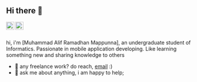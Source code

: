 ## Hi there 👋

<a href="https://www.instagram.com/alifr.m/">
  <img align="left" alt="Alifr.m's Instagram" width="22px" src="https://raw.githubusercontent.com/hussainweb/hussainweb/main/icons/instagram.png" />
</a>
<a href="https://www.linkedin.com/in/muhammad-alif-ramadhan-mappunna-798b76260">
  <img align="left" alt="Alif's LinkedIN" width="22px" src="https://raw.githubusercontent.com/peterthehan/peterthehan/master/assets/linkedin.svg" />
</a>

<br/>
<br/>

hi, i'm [Muhammad Alif Ramadhan Mappunna], an undergraduate student of Informatics. Passionate in mobile application developing. Like learning something new and sharing knowledge to others

- 💼 any freelance work? do reach, [email](mailto:alifrm710@gmail.com) :)
- 💬 ask me about anything, i am happy to help;

